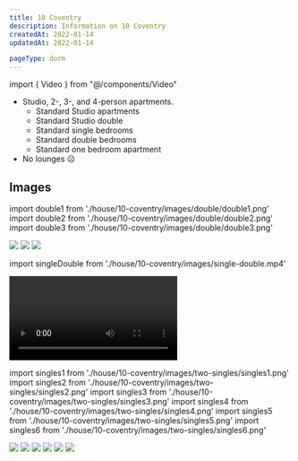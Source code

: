 ```yaml
---
title: 10 Coventry
description: Information on 10 Coventry
createdAt: 2022-01-14
updatedAt: 2022-01-14

pageType: dorm
---
```


import { Video } from "@/components/Video"

<Expandable title="Dorm Information" variant="gray">

-  Studio, 2-, 3-, and 4-person apartments.
   - Standard Studio apartments
   - Standard Studio double
   - Standard single bedrooms
   - Standard double bedrooms
   - Standard one bedroom apartment
- No lounges ☹️

</Expandable>

## Images

import double1 from './house/10-coventry/images/double/double1.png'
import double2 from './house/10-coventry/images/double/double2.png'
import double3 from './house/10-coventry/images/double/double3.png'

<Expandable title="Standard double" icon="image">
  <div className="grid grid-cols-1 md:grid-cols-3 lg:grid-cols-2 gap-base">
    <Image src={double2} height={1598} width={1194} quality={50} /> 
    <Image src={double3} height={1598} width={1194} quality={50} /> 
    <Image src={double1} height={1592} width={1490} quality={50} /> 
  </div>
</Expandable>

import singleDouble from './house/10-coventry/images/single-double.mp4'

<Expandable title="Standard double" icon="video">
  <Video src={singleDouble} />
</Expandable>


import singles1 from './house/10-coventry/images/two-singles/singles1.png'
import singles2 from './house/10-coventry/images/two-singles/singles2.png'
import singles3 from './house/10-coventry/images/two-singles/singles3.png'
import singles4 from './house/10-coventry/images/two-singles/singles4.png'
import singles5 from './house/10-coventry/images/two-singles/singles5.png'
import singles6 from './house/10-coventry/images/two-singles/singles6.png'


<Expandable title="Two singles" icon="image">
  <div className="grid grid-cols-1 md:grid-cols-3 lg:grid-cols-2 gap-base">
    <Image src={singles1} height={1588} width={2126} quality={50} /> 
    <Image src={singles2} height={1588} width={2126} quality={50} /> 
    <Image src={singles3} height={1588} width={2126} quality={50} /> 
    <Image src={singles4} height={1588} width={2126} quality={50} /> 
    <Image src={singles5} height={1588} width={2126} quality={50} /> 
    <Image src={singles6} height={1588} width={2126} quality={50} /> 
  </div>
</Expandable>


